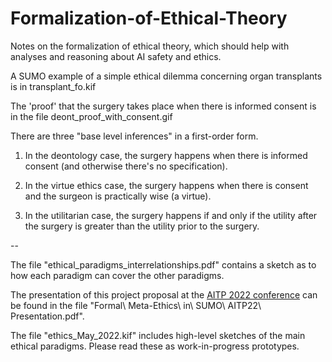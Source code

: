 # Formalization-of-Ethical-Theory
Notes on the formalization of ethical theory, which should help with analyses and reasoning about AI safety and ethics.

A SUMO example of a simple ethical dilemma concerning organ transplants is in transplant\_fo.kif

The 'proof' that the surgery takes place when there is informed consent is in the file deont\_proof\_with\_consent.gif

There are three "base level inferences" in a first-order form.

1) In the deontology case, the surgery happens when there is informed consent (and otherwise there's no specification).

2) In the virtue ethics case, the surgery happens when there is consent and the surgeon is practically wise (a virtue).

3) In the utilitarian case, the surgery happens if and only if the utility after the surgery is greater than the utility prior to the surgery.

--

The file "ethical\_paradigms\_interrelationships.pdf" contains a sketch as to how each paradigm can cover the other paradigms.

The presentation of this project proposal at the [AITP 2022 conference](http://aitp-conference.org/2022/http://aitp-conference.org/2022/) can be found in the file "Formal\ Meta-Ethics\ in\ SUMO\ AITP22\ Presentation.pdf". 


The file "ethics_May_2022.kif" includes high-level sketches of the main ethical paradigms.  Please read these as work-in-progress prototypes.
